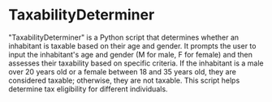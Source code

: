# TaxabilityDeterminer
 "TaxabilityDeterminer" is a Python script that determines whether an inhabitant is taxable based on their age and gender. It prompts the user to input the inhabitant's age and gender (M for male, F for female) and then assesses their taxability based on specific criteria. If the inhabitant is a male over 20 years old or a female between 18 and 35 years old, they are considered taxable; otherwise, they are not taxable. This script helps determine tax eligibility for different individuals.




